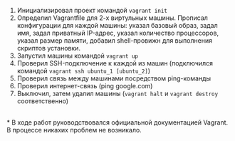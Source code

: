 1. Инициализировал проект командой ```vagrant init```
2. Определил Vagrantfile для 2-х виртульных машины. Прописал конфигурации для каждой машины: указал базовый образ, задал имя, задал приватный IP-адрес, указал количество процессоров, указал размер памяти, добавил shell-провижн для выполнения скриптов установки.
3. Запустил машины командой ```vagrant up```
4. Проверил SSH-подключение к каждой из машин (подключился командой ```vagrant ssh ubuntu_1 [ubuntu_2]```)
5. Проверил связь между машинами посредством ping-команды
6. Проверил интернет-связь (ping google.com)
7. Выключил, затем удалил машины (```vagrant halt``` и ```vagrant destroy``` соответственно)

  <br>
  &ast; В ходе работ руководствовался официальной документацией Vagrant. В процессе никахих проблем не возникало.
